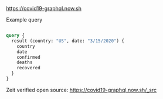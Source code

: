 https://covid19-graphql.now.sh

Example query
```graphql

query {
  result (country: "US", date: "3/15/2020") {
    country
    date
    confirmed
    deaths
    recovered
  }
}

```

Zeit verified open source: https://covid19-graphql.now.sh/_src